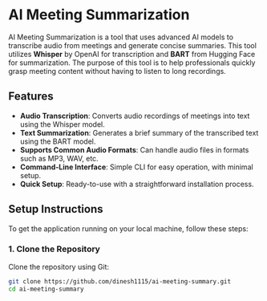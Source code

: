 # AI Meeting Summarization

AI Meeting Summarization is a tool that uses advanced AI models to transcribe audio from meetings and generate concise summaries. This tool utilizes **Whisper** by OpenAI for transcription and **BART** from Hugging Face for summarization. The purpose of this tool is to help professionals quickly grasp meeting content without having to listen to long recordings.

## Features

- **Audio Transcription**: Converts audio recordings of meetings into text using the Whisper model.
- **Text Summarization**: Generates a brief summary of the transcribed text using the BART model.
- **Supports Common Audio Formats**: Can handle audio files in formats such as MP3, WAV, etc.
- **Command-Line Interface**: Simple CLI for easy operation, with minimal setup.
- **Quick Setup**: Ready-to-use with a straightforward installation process.


## Setup Instructions

To get the application running on your local machine, follow these steps:

### 1. Clone the Repository

Clone the repository using Git:

```bash
git clone https://github.com/dinesh1115/ai-meeting-summary.git
cd ai-meeting-summary
